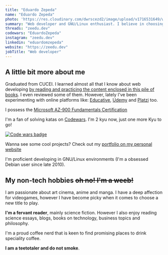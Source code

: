 ```yaml
---
title: "Eduardo Zepeda"
name: "Eduardo Zepeda"
photo: 'https://res.cloudinary.com/dwrscezd2/image/upload/v1716531649/web-dev-profile-picture_ypb9hn.jpg'
summary: "Web developer and GNU/Linux enthusiast. I believe in choosing the right tool for the job and that simplicity is the ultimate sophistication. Better done than perfect. I also believe in the goodness of cryptocurrencies outside of monetary speculation."
threads: "zeedu.dev"
codewars: "EduardoZepeda"
instagram: "zeedu.dev"
linkedin: "eduardomzepeda"
website: "https://zeedu.dev"
jobTitle: "Web developer"
---
```


## A little bit more about me

Graduated from CUCEI. I learned almost all that I know about web developing [by reading and practicing the content enclosed in this pile of books](/en/pages/books-i-read-and-reviews/). I even reviewed some of them. However, lately I've been experimenting with online platforms like: [Educative](https://educative.io/#?), [Udemy](https://www.udemy.com/#?) and [Platzi](https://platzi.com/#?) too.

I possess the [Microsoft AZ-900 Fundamentals Certification](https://www.credly.com/badges/17608a52-2cb7-4268-a907-613459559911/public_url)

I'm a fan of solving katas on [Codewars](/en/i-test-chatgpt-with-codewars-coding-challenges/). I'm 2 kyu now, just one more Kyu to go!

[![Code wars badge](https://www.codewars.com/users/EduardoZepeda/badges/small)](https://www.codewars.com/users/EduardoZepeda)

Wanna see some cool projects? Check out my [portfolio on my personal website](https://zeedu.dev)

I'm proficient developing in GNU/Linux environments (I'm a obsessed Debian user since late 2010).

## My non-tech hobbies ~~oh no! I'm a weeb!~~

I am passionate about art cinema, anime and manga. I have a deep affection for videogames, however I have become picky when it comes to choose a new title to play. 

**I'm a fervant reader**, mainly science fiction. However I also enjoy reading science essays, blogs, books on technology, business topics and philosophy. 

I'm a proud coffee nerd that is keen to find promising places to drink speciality coffee.

**I am a teetotaler and do not smoke**.
